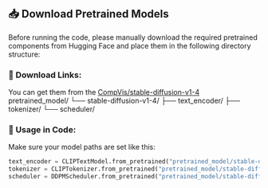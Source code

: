 ## 📥 Download Pretrained Models

Before running the code, please manually download the required pretrained components from Hugging Face and place them in the following directory structure:


### 🔗 Download Links:
You can get them from the [CompVis/stable-diffusion-v1-4](https://huggingface.co/CompVis/stable-diffusion-v1-4)
pretrained_model/
└── stable-diffusion-v1-4/
├── text_encoder/
├── tokenizer/
└── scheduler/

### 📌 Usage in Code:
Make sure your model paths are set like this:
```python
text_encoder = CLIPTextModel.from_pretrained("pretrained_model/stable-diffusion-v1-4/text_encoder")
tokenizer = CLIPTokenizer.from_pretrained("pretrained_model/stable-diffusion-v1-4/tokenizer")
scheduler = DDPMScheduler.from_pretrained("pretrained_model/stable-diffusion-v1-4/scheduler")
